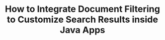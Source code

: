 ---
############################# Static ############################
layout: "auto-gen-gist"
draft: false
path: "search/java/filters/xlsx"
otherformats: PDF DOC DOT DOCX DOCM DOTX DOTM TXT ODT OTT RTF XLS XLT XLSM XLSB XLTX XLTM XLA XLAM ODS OTS CSV TSV XML PPT PPS POT PPTX PPTM POTX POTM PPSX PPSM ODP PST OST EML EMLX MSG ONE ZIP XHTML MHTML MD CHM EPUB  FB2 

############################# Head ############################
head_title: "Integrate XLSX Document Filtering in Search Result via Java API?"
head_description: "GroupDocs.Search Java API helps software developers to add XLSX documents searching capabilities & apply document filtering to customize search results via Java API."

############################# Header ############################
title: "How to Integrate Document Filtering to Customize Search Results inside Java Apps"
description: "GroupDocs.Search Java API allows programmers  to Integrate advanced XLSX document searching functionalities as well as  customize searching results by setting document filtering in their Java apps."

######################### Download Button #######################
button:
    enable: true

############################# About ############################
about:
    enable: true
    title: "How to Integrate Document Filtering to Customize Search Results inside Java Apps"
    content: |
       Document filtering is a very useful activity that enables software applications to search & retrieve documents to the relevant sequence of words entered by a user in the text of indexed documents. A filter contains a set of rules that define criterion used to select records. The document filtering enables users to limit their search to a certain section or a particular document type as well as navigate through the results and find what they’re looking for. GroupDocs.Search for Java is feature rich high performance document indexing & searching API that enables software developer to create applications that can achieve text indexing and searching for some of the most popular documents file formats.  It fully supports various document types such as PDF, HTML, Outlook email, Microsoft Office Word, Excel worksheets, PowerPoint presentations, Outlook MSG, PST and so on.  There are various kinds of filers for available for user to customize the search results such as File path filters, file extension filter, attribute filter and many more. 

############################# content ############################
steps:
    enable: true
    block:
    - title_left: "Apply Document Filter in Searching XLSX Documents via Java"
      content_left: |
       GroupDocs.Search Java API helps software developers to create powerful applications with searching capabilities using Java API. The below Java code example shows how to apply document filter for searching various kind of documents with just a couple of lines of code.

      title_right: "Document Filter Setting in Searching XLSX Documents"
      content_right: |
       * First you need to Specify the path to the index folder & document folder.
       * Creating an index in the specified folder by calling instance of [Index](https://apireference.groupdocs.com/search/java/com.groupdocs.search/Index#Index(java.lang.String)) class
       * Indexing documents from the specified folder by calling [add](https://apireference.groupdocs.com/search/java/com.groupdocs.search/Index#add(java.lang.String)) method 
       * Creating a search options object by calling [earchOptions](https://apireference.groupdocs.com/search/java/com.groupdocs.search.options/SearchOptions) class 
       * Set document filter by calling [setSearchDocumentFilter](https://apireference.groupdocs.com/search/java/com.groupdocs.search.options/SearchOptions#setSearchDocumentFilter(com.groupdocs.search.options.ISearchDocumentFilter)) method 
       * Start searching and display text documents if find any
        
      gisthash: "6ad4038623777576484491239ce17125"
      gistfile: "set_document_filter_in_search_java.java"

    - title_left: "Combine Search Document Filters to Create Composite Filter via Java"
      content_left: |
        GroupDocs.Search for Java allows software programmers to add advanced searching capability and apply custom filters for document searching inside their Java application. Users can create composite filter by combining various types of search filters. The following Java code demonstrates how to combine search document filters to create composite filter using Boolean operators AND, OR, NOT etc. with just a couple of lines of code.

      title_right: "Create Composite Filter to Search XLSX Files"
      content_right: |
       * First you need to Specify the path to the index folder & document folder.
       * Creating an AND composite filter that returns all FB2 and EPUB documents that have the word 'Einstein' in their full paths
       * Create filter1 by calling [SearchDocumentFilter](https://apireference.groupdocs.com/search/java/com.groupdocs.search.options/SearchOptions#setSearchDocumentFilter(com.groupdocs.search.options.ISearchDocumentFilter))
       * Create filter2 by calling [SearchDocumentFilter](https://apireference.groupdocs.com/search/java/com.groupdocs.search.options/SearchOptions#setSearchDocumentFilter(com.groupdocs.search.options.ISearchDocumentFilter))
       * Combine filters by calling [createAnd](https://apireference.groupdocs.com/search/java/com.groupdocs.search/SearchDocumentFilter#createAnd(com.groupdocs.search.options.ISearchDocumentFilter...)) method
       * Create an OR composite filter that returns all DOC, DOCX, PDF and all documents that have the word Einstein in their full paths
       * Create filter3 by calling [SearchDocumentFilter](https://apireference.groupdocs.com/search/java/com.groupdocs.search.options/SearchOptions#setSearchDocumentFilter(com.groupdocs.search.options.ISearchDocumentFilter))
       * Create filter4 by calling [SearchDocumentFilter](https://apireference.groupdocs.com/search/java/com.groupdocs.search.options/SearchOptions#setSearchDocumentFilter(com.groupdocs.search.options.ISearchDocumentFilter))
       * Combine filters by calling [createOr](https://apireference.groupdocs.com/search/java/com.groupdocs.search/SearchDocumentFilter#createOr(com.groupdocs.search.options.ISearchDocumentFilter...)) method
       * Creating a filter that returns all found documents except of TXT documents
       * Create filter4 by calling [SearchDocumentFilter](https://apireference.groupdocs.com/search/java/com.groupdocs.search.options/SearchOptions#setSearchDocumentFilter(com.groupdocs.search.options.ISearchDocumentFilter))
       * Appy Not filter by calling [createNot](https://apireference.groupdocs.com/search/java/com.groupdocs.search/SearchDocumentFilter#createNot(com.groupdocs.search.options.ISearchDocumentFilter)) method

      gisthash: "db9ab9384dcacb90c5bbdad98a2d2cba"
      gistfile: "combine_document_filter_in_search_java.java"
      
    - title_left: "System Requirements"
      content_left: |
        GroupDocs.Search for Java is supported on all major platforms and operating systems. For complete system requirements guide, please visit [system requirements](https://docs.groupdocs.com/search/java/system-requirements/) before executing the code below, please make sure that you have the following prerequisites installed on your system:
         * Operating Systems: Microsoft Windows, Linux, MacOS
         * Java Versions Support: J2SE 7.0 (1.7), J2SE 8.0 (1.8) or above
         * Get the latest version of GroupDocs.Search for Java APIs from GroupDocs [Repository](https://repository.groupdocs.com/repo/com/groupdocs/groupdocs-search/)
        
      title_right: "Why Use GroupDocs.Search"
      content_right: |
        * Search Index creation in memory as well as on disk.
        * Ability of indexing from a file, stream or structure.
        * Password protected documents indexing support.
        * Support for merging of several indexes.
        * Filter Document during search indexing.
        * Spell check support during the search.
        * Blended characters are fully supported
        * Combining different types of search into one search query.
        * Simple word  and regular expression searches support
        * Fully support alias replacement in search queries.

demos:
    enable: true
        

about_formats:
    enable: true


more_formats:
    enable: true


back_to_top:
    enable: true
---
